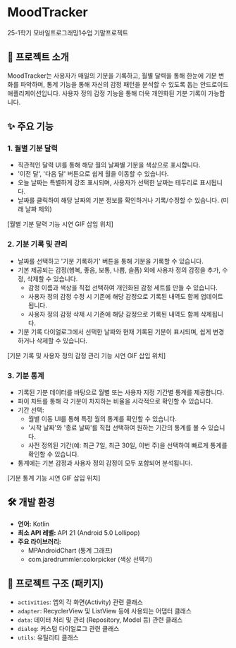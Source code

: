 # MoodTracker
25-1학기 모바일프로그래밍1수업 기말프로젝트

## 📖 프로젝트 소개

MoodTracker는 사용자가 매일의 기분을 기록하고, 월별 달력을 통해 한눈에 기분 변화를 파악하며, 통계 기능을 통해 자신의 감정 패턴을 분석할 수 있도록 돕는 안드로이드 애플리케이션입니다. 사용자 정의 감정 기능을 통해 더욱 개인화된 기분 기록이 가능합니다.

## ✨ 주요 기능

### 1. 월별 기분 달력
- 직관적인 달력 UI를 통해 해당 월의 날짜별 기분을 색상으로 표시합니다.
- '이전 달', '다음 달' 버튼으로 쉽게 월을 이동할 수 있습니다.
- 오늘 날짜는 특별하게 강조 표시되며, 사용자가 선택한 날짜는 테두리로 표시됩니다.
- 날짜를 클릭하여 해당 날짜의 기분 정보를 확인하거나 기록/수정할 수 있습니다. (미래 날짜 제외)

[월별 기분 달력 기능 시연 GIF 삽입 위치]

### 2. 기분 기록 및 관리
- 날짜를 선택하고 '기분 기록하기' 버튼을 통해 기분을 기록할 수 있습니다.
- 기본 제공되는 감정(행복, 좋음, 보통, 나쁨, 슬픔) 외에 사용자 정의 감정을 추가, 수정, 삭제할 수 있습니다.
    - 감정 이름과 색상을 직접 선택하여 개인화된 감정 세트를 만들 수 있습니다.
    - 사용자 정의 감정 수정 시 기존에 해당 감정으로 기록된 내역도 함께 업데이트 됩니다.
    - 사용자 정의 감정 삭제 시 기존에 해당 감정으로 기록된 내역도 함께 삭제됩니다.
- 기분 기록 다이얼로그에서 선택한 날짜와 현재 기록된 기분이 표시되며, 쉽게 변경하거나 삭제할 수 있습니다.

[기분 기록 및 사용자 정의 감정 관리 기능 시연 GIF 삽입 위치]

### 3. 기분 통계
- 기록된 기분 데이터를 바탕으로 월별 또는 사용자 지정 기간별 통계를 제공합니다.
- 파이 차트를 통해 각 기분이 차지하는 비율을 시각적으로 확인할 수 있습니다.
- 기간 선택:
    - 월별 이동 UI를 통해 특정 월의 통계를 확인할 수 있습니다.
    - '시작 날짜'와 '종료 날짜'를 직접 선택하여 원하는 기간의 통계를 볼 수 있습니다.
    - 사전 정의된 기간(예: 최근 7일, 최근 30일, 이번 주)을 선택하여 빠르게 통계를 확인할 수 있습니다.
- 통계에는 기본 감정과 사용자 정의 감정이 모두 포함되어 분석됩니다.

[기분 통계 기능 시연 GIF 삽입 위치]

## 🛠️ 개발 환경
- **언어:** Kotlin
- **최소 API 레벨:** API 21 (Android 5.0 Lollipop)
- **주요 라이브러리:**
    - MPAndroidChart (통계 그래프)
    - com.jaredrummler:colorpicker (색상 선택기)

## 📂 프로젝트 구조 (패키지)
- `activities`: 앱의 각 화면(Activity) 관련 클래스
- `adapter`: RecyclerView 및 ListView 등에 사용되는 어댑터 클래스
- `data`: 데이터 처리 및 관리 (Repository, Model 등) 관련 클래스
- `dialog`: 커스텀 다이얼로그 관련 클래스
- `utils`: 유틸리티 클래스
